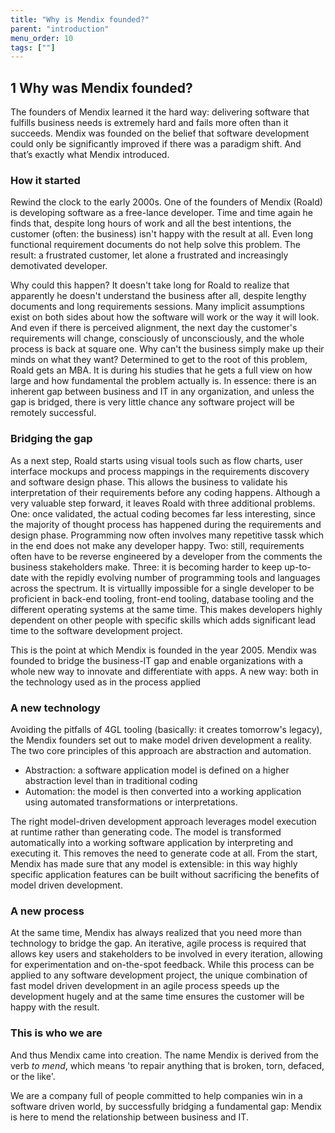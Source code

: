 ```yaml
---
title: "Why is Mendix founded?"
parent: "introduction"
menu_order: 10
tags: [""]
---
```


## 1 Why was Mendix founded?

The founders of Mendix learned it the hard way: delivering software that fulfills business needs is extremely hard and fails more often than it succeeds. Mendix was founded on the belief that software development could only be significantly improved if there was a paradigm shift. And that’s exactly what Mendix introduced.

### How it started
Rewind the clock to the early 2000s. One of the founders of Mendix (Roald) is developing software as a free-lance developer. Time and time again he finds that, despite long hours of work and all the best intentions, the customer (often: the business) isn't happy with the result at all. Even long functional requirement documents do not help solve this problem. The result: a frustrated customer, let alone a frustrated and increasingly demotivated developer. 

Why could this happen? It doesn't take long for Roald to realize that apparently he doesn't understand the business after all, despite lengthy documents and long requirements sessions. Many implicit assumptions exist on both sides about how the software will work or the way it will look. And even if there is perceived alignment, the next day the customer's requirements will change, consciously of unconsciously, and the whole process is back at square one. Why can't the business simply make up their minds on what they want? Determined to get to the root of this problem, Roald gets an MBA. It is during his studies that he gets a full view on how large and how fundamental the problem actually is. In essence: there is an inherent gap between business and IT in any organization, and unless the gap is bridged, there is very little chance any software project will be remotely successful. 

### Bridging the gap
As a next step, Roald starts using visual tools such as flow charts, user interface mockups and process mappings in the requirements discovery and software design phase. This allows the business to validate his interpretation of their requirements before any coding happens. Although a very valuable step forward, it leaves Roald with three additional problems. One: once validated, the actual coding becomes far less interesting, since the majority of thought process has happened during the requirements and design phase. Programming now often involves many repetitive tassk which in the end does not make any developer happy. Two: still, requirements often have to be reverse engineered by a developer from the comments the business stakeholders make. Three: it is becoming harder to keep up-to-date with the repidly evolving number of programming tools and languages across the spectrum. It is virtuallly impossible for a single developer to be proficient in back-end tooling, front-end tooling, database tooling and the different operating systems at the same time. This makes developers highly dependent on other people with specific skills which adds significant lead time to the software development project.

This is the point at which Mendix is founded in the year 2005. Mendix was founded to bridge the business-IT gap and enable organizations with a whole new way to innovate and differentiate with apps. A new way: both in the technology used as in the process applied

### A new technology
Avoiding the pitfalls of 4GL tooling (basically: it creates tomorrow's legacy), the Mendix founders set out to make model driven development a reality. The two core principles of this approach are abstraction and automation. 
*	Abstraction: a software application model is defined on a higher abstraction level than in traditional coding
*	Automation: the model is then converted into a working application using automated transformations or interpretations. 

The right model-driven development approach leverages model execution at runtime rather than generating code. The model is transformed automatically into a working software application by interpreting and executing it. This removes the need to generate code at all. From the start, Mendix has made sure that any model is extensible: in this way highly specific application features can be built without sacrificing the benefits of model driven development.

### A new process
At the same time, Mendix has always realized that you need more than technology to bridge the gap. An iterative, agile process is required that allows key users and stakeholders to be involved in every iteration, allowing for experimentation and on-the-spot feedback. While this process can be applied to any software development project, the unique combination of fast model driven development in an agile process speeds up the development hugely and at the same time ensures the customer will be happy with the result.

### This is who we are
And thus Mendix came into creation. The name Mendix is derived from the verb *to mend*, which means 'to repair anything that is broken, torn, defaced, or the like'.

We are a company full of people committed to help companies win in a software driven world, by successfully bridging a fundamental gap: Mendix is here to mend the relationship between business and IT.
